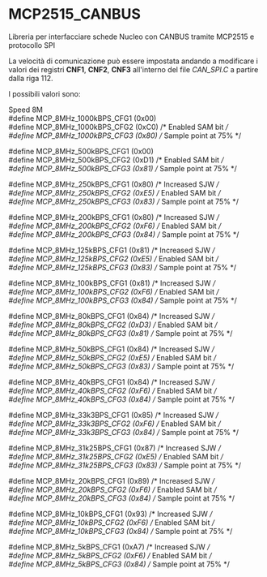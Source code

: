 # MCP2515_CANBUS
Libreria per interfacciare schede Nucleo con CANBUS tramite MCP2515 e protocollo SPI

La velocità di comunicazione può essere impostata andando a modificare i valori dei registri **CNF1**, **CNF2**, **CNF3** all'interno del file *CAN_SPI.C* a partire dalla riga 112.

I possibili valori sono:  

Speed 8M \
#define MCP_8MHz_1000kBPS_CFG1 (0x00)  
#define MCP_8MHz_1000kBPS_CFG2 (0xC0)   /* Enabled SAM bit     */  
#define MCP_8MHz_1000kBPS_CFG3 (0x80)  /* Sample point at 75% */

#define MCP_8MHz_500kBPS_CFG1 (0x00)  
#define MCP_8MHz_500kBPS_CFG2 (0xD1)   /* Enabled SAM bit     */  
#define MCP_8MHz_500kBPS_CFG3 (0x81)   /* Sample point at 75% */  
  
#define MCP_8MHz_250kBPS_CFG1 (0x80)   /* Increased SJW       */  
#define MCP_8MHz_250kBPS_CFG2 (0xE5)   /* Enabled SAM bit     */  
#define MCP_8MHz_250kBPS_CFG3 (0x83)   /* Sample point at 75% */  

#define MCP_8MHz_200kBPS_CFG1 (0x80)   /* Increased SJW       */  
#define MCP_8MHz_200kBPS_CFG2 (0xF6)   /* Enabled SAM bit     */  
#define MCP_8MHz_200kBPS_CFG3 (0x84)   /* Sample point at 75% */  
  
#define MCP_8MHz_125kBPS_CFG1 (0x81)   /* Increased SJW       */  
#define MCP_8MHz_125kBPS_CFG2 (0xE5)   /* Enabled SAM bit     */  
#define MCP_8MHz_125kBPS_CFG3 (0x83)   /* Sample point at 75% */  
  
#define MCP_8MHz_100kBPS_CFG1 (0x81)   /* Increased SJW       */  
#define MCP_8MHz_100kBPS_CFG2 (0xF6)   /* Enabled SAM bit     */  
#define MCP_8MHz_100kBPS_CFG3 (0x84)   /* Sample point at 75% */  
  
#define MCP_8MHz_80kBPS_CFG1 (0x84)    /* Increased SJW       */  
#define MCP_8MHz_80kBPS_CFG2 (0xD3)    /* Enabled SAM bit     */  
#define MCP_8MHz_80kBPS_CFG3 (0x81)    /* Sample point at 75% */  
  
#define MCP_8MHz_50kBPS_CFG1 (0x84)    /* Increased SJW       */  
#define MCP_8MHz_50kBPS_CFG2 (0xE5)    /* Enabled SAM bit     */  
#define MCP_8MHz_50kBPS_CFG3 (0x83)    /* Sample point at 75% */  
  
#define MCP_8MHz_40kBPS_CFG1 (0x84)    /* Increased SJW       */  
#define MCP_8MHz_40kBPS_CFG2 (0xF6)    /* Enabled SAM bit     */  
#define MCP_8MHz_40kBPS_CFG3 (0x84)    /* Sample point at 75% */  
  
#define MCP_8MHz_33k3BPS_CFG1 (0x85)   /* Increased SJW       */  
#define MCP_8MHz_33k3BPS_CFG2 (0xF6)   /* Enabled SAM bit     */  
#define MCP_8MHz_33k3BPS_CFG3 (0x84)   /* Sample point at 75% */  
  
#define MCP_8MHz_31k25BPS_CFG1 (0x87)  /* Increased SJW       */  
#define MCP_8MHz_31k25BPS_CFG2 (0xE5)  /* Enabled SAM bit     */  
#define MCP_8MHz_31k25BPS_CFG3 (0x83)  /* Sample point at 75% */  
  
#define MCP_8MHz_20kBPS_CFG1 (0x89)    /* Increased SJW       */  
#define MCP_8MHz_20kBPS_CFG2 (0xF6)    /* Enabled SAM bit     */  
#define MCP_8MHz_20kBPS_CFG3 (0x84)    /* Sample point at 75% */  
  
#define MCP_8MHz_10kBPS_CFG1 (0x93)    /* Increased SJW       */  
#define MCP_8MHz_10kBPS_CFG2 (0xF6)    /* Enabled SAM bit     */  
#define MCP_8MHz_10kBPS_CFG3 (0x84)    /* Sample point at 75% */  
  
#define MCP_8MHz_5kBPS_CFG1 (0xA7)     /* Increased SJW       */  
#define MCP_8MHz_5kBPS_CFG2 (0xF6)     /* Enabled SAM bit     */  
#define MCP_8MHz_5kBPS_CFG3 (0x84)     /* Sample point at 75% */  
